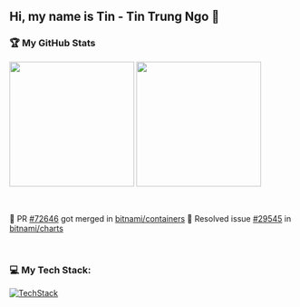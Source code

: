 ## Hi, my name is Tin - Tin Trung Ngo 👋

### 🏆 My GitHub Stats

<img src="https://github-readme-stats.vercel.app/api?username=trungtin1011&show_icons=true&count_private=true&theme=light" height="220"> <img src="https://github-readme-stats.vercel.app/api/top-langs/?username=trungtin1011&amp;layout=compact&amp;theme=light" height="220">

<br>

💪 PR [#72646](https://github.com/bitnami/containers/pull/72646) got merged in [bitnami/containers](https://github.com/bitnami/containers)
💪 Resolved issue [#29545](https://github.com/bitnami/charts/issues/29545) in [bitnami/charts](https://github.com/bitnami/charts)

<br>

### 💻 My Tech Stack:

[![TechStack](https://skillicons.dev/icons?i=aws,terraform,linux,bash,git,docker,kubernetes,grafana,python,md,vim,azure)](https://skillicons.dev)

